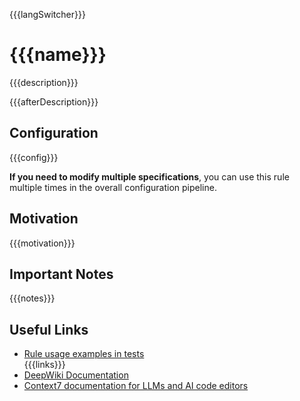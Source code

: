 {{{langSwitcher}}}

# {{{name}}}

{{{description}}}

{{{afterDescription}}}

## Configuration

{{{config}}}

**If you need to modify multiple specifications**, you can use this rule multiple times in the overall configuration pipeline.

## Motivation

{{{motivation}}}

## Important Notes

{{{notes}}}

## Useful Links

- [Rule usage examples in tests](./index.test.ts)  
{{{links}}}
- [DeepWiki Documentation](https://deepwiki.com/itwillwork/openapi-modifier)
- [Context7 documentation for LLMs and AI code editors](https://context7.com/itwillwork/openapi-modifier)